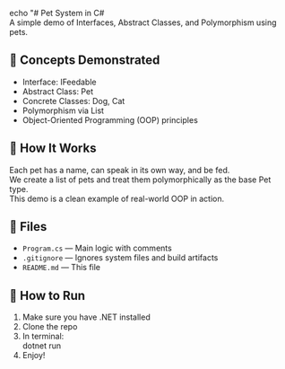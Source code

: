 echo "# Pet System in C#  
A simple demo of Interfaces, Abstract Classes, and Polymorphism using pets.  

## 🧪 Concepts Demonstrated  
- Interface: IFeedable  
- Abstract Class: Pet  
- Concrete Classes: Dog, Cat  
- Polymorphism via List<Pet>  
- Object-Oriented Programming (OOP) principles

## 🐾 How It Works  
Each pet has a name, can speak in its own way, and be fed.  
We create a list of pets and treat them polymorphically as the base Pet type.  
This demo is a clean example of real-world OOP in action.

## 📂 Files  
- `Program.cs` — Main logic with comments
- `.gitignore` — Ignores system files and build artifacts
- `README.md` — This file

## 🔧 How to Run  
1. Make sure you have .NET installed  
2. Clone the repo  
3. In terminal:  
   dotnet run
4. Enjoy!
